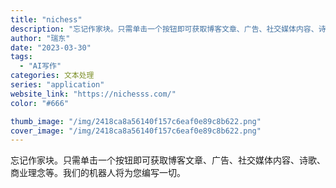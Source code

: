 ```yaml
---
title: "nichess"
description: "忘记作家块。只需单击一个按钮即可获取博客文章、广告、社交媒体内容、诗歌、商业理念等。我们的机器人将为您编写一切。"
author: "瑞东"
date: "2023-03-30"
tags:
  - "AI写作"
categories: 文本处理
series: "application"
website_link: "https://nichesss.com/"
color: "#666"

thumb_image: "/img/2418ca8a56140f157c6eaf0e89c8b622.png"
cover_image: "/img/2418ca8a56140f157c6eaf0e89c8b622.png"
---
```


忘记作家块。只需单击一个按钮即可获取博客文章、广告、社交媒体内容、诗歌、商业理念等。我们的机器人将为您编写一切。